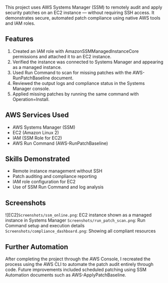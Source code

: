 This project uses AWS Systems Manager (SSM) to remotely audit and apply security patches on an EC2 instance — without requiring SSH access. It demonstrates secure, automated patch compliance using native AWS tools and IAM roles.

## Features

1. Created an IAM role with AmazonSSMManagedInstanceCore permissions and attached it to an EC2 instance.
2. Verified the instance was connected to Systems Manager and appearing as a managed instance.
3. Used Run Command to scan for missing patches with the AWS-RunPatchBaseline document.
4. Reviewed the output logs and compliance status in the Systems Manager console.
5. Applied missing patches by running the same command with Operation=Install.

## AWS Services Used

- AWS Systems Manager (SSM)
- EC2 (Amazon Linux 2)
- IAM (SSM Role for EC2)
- AWS Run Command (AWS-RunPatchBaseline)

## Skills Demonstrated

- Remote instance management without SSH
- Patch auditing and compliance reporting
- IAM role configuration for EC2
- Use of SSM Run Command and log analysis

## Screenshots

![EC2]`Screenshots/ssm_online.png`: EC2 instance shown as a managed instance in Systems Manager
`Screenshots/run_patch_scan.png`: Run Command setup and execution details
`Screenshots/compliance_dashboard.png`: Showing all compliant resources

## Further Automation

After completing the project through the AWS Console, I recreated the process using the AWS CLI to automate the patch audit entirely through code. Future improvements included scheduled patching using SSM Automation documents such as AWS-ApplyPatchBaseline.

